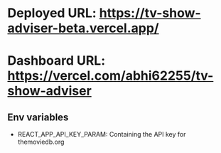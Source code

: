 # Deployed URL: https://tv-show-adviser-beta.vercel.app/

# Dashboard URL: https://vercel.com/abhi62255/tv-show-adviser

## Env variables

- REACT_APP_API_KEY_PARAM: Containing the API key for themoviedb.org
